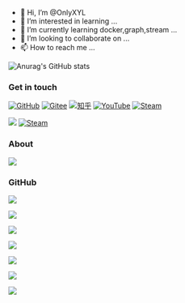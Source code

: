 - 👋 Hi, I’m @OnlyXYL
- 👀 I’m interested in learning ...
- 🌱 I’m currently learning docker,graph,stream ...
- 💞️ I’m looking to collaborate on ...
- 📫 How to reach me ...

![Anurag's GitHub stats](https://github-readme-stats.vercel.app/api?username=OnlyXYL&count_private=true&show_icons=true&theme=radical)
### Get in touch

[![GitHub](https://img.shields.io/badge/GitHub-grey?logo=github)](https://github.com/OnlyXYL)
[![Gitee](https://img.shields.io/badge/gitee-orange?log=gitee)](https://gitee.com/widdo)
[![知乎](https://img.shields.io/badge/知乎-white?logo=zhihu)](https://www.zhihu.com/people/52h2)
[![YouTube](https://img.shields.io/badge/YouTube-red?logo=YouTube)](https://www.youtube.com/)
[![Steam](https://img.shields.io/badge/Steam-blue?logo=Steam)](https://www.youtube.com/)
  
[![](https://img.shields.io/badge/dynamic/json?color=red&label=%E7%BD%91%E6%98%93%E4%BA%91%E9%9F%B3%E4%B9%90%E7%B2%89%E4%B8%9D&query=%24.data.totalSubs&url=https%3A%2F%2Fapi.spencerwoo.com%2Fsubstats%2F%3Fsource%3DneteaseMusic%26queryKey%3D479945551)](https://music.163.com/#/my/m/music/playlist?id=479945551)
[![Steam](https://img.shields.io/badge/dynamic/json?label=Steam&query=%24.data.totalSubs&url=https%3A%2F%2Fapi.spencerwoo.com%2Fsubstats%2F%3Fsource%3DsteamGames%26queryKey%3D76561198336249957&logo=Steam)]()


### About
<img src="https://img.shields.io/badge/language-java-success.svg"/>


### GitHub
[![](https://img.shields.io/github/stars/OnlyXYL?affiliations=OWNER&style=social)]()

[![](https://img.shields.io/github/commit-activity/w/OnlyXYL/widdo)](https://github.com/OnlyXYL)

[![](https://img.shields.io/github/commit-status/OnlyXYL/widdo/263.1.1.x/f8bf0bf)]()

[![](https://img.shields.io/github/v/release/OnlyXYl/widdo?display_name=tag&include_prereleases)]()

[![](https://img.shields.io/github/v/tag/OnlyXYL/widdo)]() 

[![](https://img.shields.io/bitbucket/issues/OnlyXYL/widdo)]()

[![](https://img.shields.io/github/issues-closed/OnlyXYL/widdo)]()

<!---
OnlyXYL/OnlyXYL is a ✨ special ✨ repository because its `README.md` (this file) appears on your GitHub profile.
You can click the Preview link to take a look at your changes.
--->
